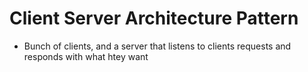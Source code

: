 # Client Server Architecture Pattern

- Bunch of clients, and a server that listens to clients requests and responds with what htey want
